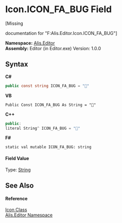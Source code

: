 # Icon.ICON_FA_BUG Field
 

\[Missing <summary> documentation for "F:Alis.Editor.Icon.ICON_FA_BUG"\]

**Namespace:**&nbsp;<a href="b150ade4-39de-a232-5f06-d3cdc1b2c538">Alis.Editor</a><br />**Assembly:**&nbsp;Editor (in Editor.exe) Version: 1.0.0

## Syntax

**C#**<br />
``` C#
public const string ICON_FA_BUG = ""
```

**VB**<br />
``` VB
Public Const ICON_FA_BUG As String = ""
```

**C++**<br />
``` C++
public:
literal String^ ICON_FA_BUG = ""
```

**F#**<br />
``` F#
static val mutable ICON_FA_BUG: string
```


#### Field Value
Type: <a href="https://docs.microsoft.com/dotnet/api/system.string" target="_blank">String</a>

## See Also


#### Reference
<a href="cc0f883c-67f8-f772-c6d7-a60b129f22a7">Icon Class</a><br /><a href="b150ade4-39de-a232-5f06-d3cdc1b2c538">Alis.Editor Namespace</a><br />